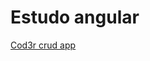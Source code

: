 # Estudo angular

[Cod3r crud app](https://github.com/dev-vinicius-prado/cod3r-crud-angular/tree/cod3r-crud)